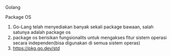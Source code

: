 Golang

Package OS
1. Go-Lang telah menyediakan banyak sekali package bawaan, salah satunya adalah package os
2. package os berisikan fungsionalits untuk mengakses fitur sistem operasi secara independen(bisa digunakan di semua sistem operas)
3. https://pkg.go.dev/std

